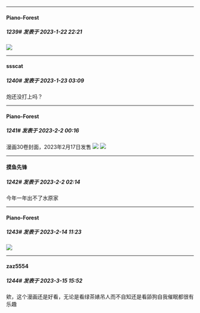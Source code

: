 

*****

####  Piano-Forest  
##### 1239#       发表于 2023-1-22 22:21

<img src="https://p.sda1.dev/9/11326980e7d9893498aea72c6eeb3ae2/20230122_221941.jpg" referrerpolicy="no-referrer">



*****

####  ssscat  
##### 1240#       发表于 2023-1-23 03:09

炮还没打上吗？

*****

####  Piano-Forest  
##### 1241#       发表于 2023-2-2 00:16

漫画30卷封面，2023年2月17日发售
<img src="https://p.sda1.dev/9/1fd001c7a5ecb18ad504769cea38cf35/20230202_001035.jpg" referrerpolicy="no-referrer">
<img src="https://p.sda1.dev/9/0d0e6f88f329591c2d6ea252fd947f45/_4b59a3cdbef8167f.jpg" referrerpolicy="no-referrer">


*****

####  摸鱼先锋  
##### 1242#       发表于 2023-2-2 02:14

今年一年出不了水原家

*****

####  Piano-Forest  
##### 1243#       发表于 2023-2-14 11:23

<img src="https://p.sda1.dev/9/88aaaf6c6011de1d2220b8f0ed2eba50/20230214_111813.jpg" referrerpolicy="no-referrer">

*****

####  zaz5554  
##### 1244#       发表于 2023-3-15 15:52

欸，这个漫画还是好看，无论是看绿茶婊吊人而不自知还是看舔狗自我催眠都很有乐趣

